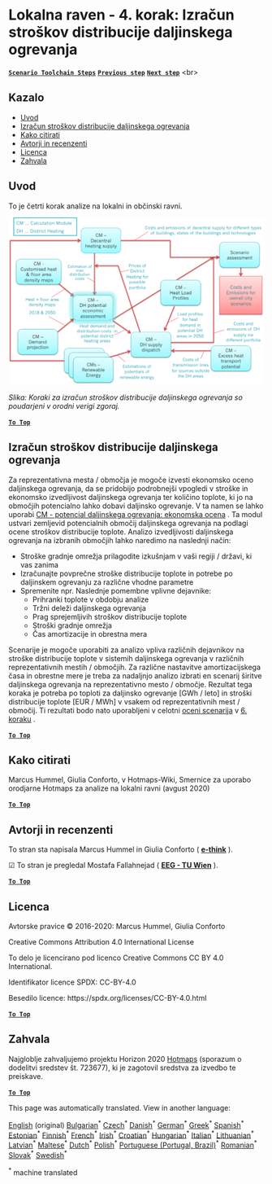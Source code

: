 <h1><a class="anchor" id="local-level---step-4--calculation-of-district-heating-distribution-costs" href="#local-level---step-4--calculation-of-district-heating-distribution-costs"><i class="fa fa-link"></i></a>Lokalna raven - 4. korak: Izračun stroškov distribucije daljinskega ogrevanja</h1><p> <a href="guide-local-and-municipal-levels#the-hotmaps-scenario-toolchain-different-steps"><strong><code>Scenario Toolchain Steps</code></strong></a> <a href="step-3-calculation-of-costs-of-decentral-heat-supply"><strong><code>Previous step</code></strong></a> <a href="step-5-calculation-of-costs-of-heat-supply-to-district-heating"><strong><code>Next step</code></strong></a> &lt;br&gt;</p><h2><a class="anchor" id="table-of-contents" href="#table-of-contents"><i class="fa fa-link"></i></a> Kazalo</h2><ul><li> <a href="#introduction">Uvod</a></li><li> <a href="#calculation-of-district-heating-distribution-costs">Izračun stroškov distribucije daljinskega ogrevanja</a></li><li> <a href="#how-to-cite">Kako citirati</a></li><li> <a href="#authors-and-reviewers">Avtorji in recenzenti</a></li><li> <a href="#license">Licenca</a></li><li> <a href="#acknowledgement">Zahvala</a></li></ul><h2><a class="anchor" id="introduction" href="#introduction"><i class="fa fa-link"></i></a> Uvod</h2><p> To je četrti korak analize na lokalni in občinski ravni.</p><img src="/en/Step-4-Calculation-of-district-heating-distribution-costs/Hotmaps_Local_Toolchain_Step_4final.png"/><p> <em>Slika: Koraki za izračun stroškov distribucije daljinskega ogrevanja so poudarjeni v orodni verigi zgoraj.</em></p><p><ins> <code><strong><a href="#table-of-contents">To Top</a></strong></code></ins></p><h2><a class="anchor" id="calculation-of-district-heating-distribution-costs" href="#calculation-of-district-heating-distribution-costs"><i class="fa fa-link"></i></a> Izračun stroškov distribucije daljinskega ogrevanja</h2><p> Za reprezentativna mesta / območja je mogoče izvesti ekonomsko oceno daljinskega ogrevanja, da se pridobijo podrobnejši vpogledi v stroške in ekonomsko izvedljivost daljinskega ogrevanja ter količino toplote, ki jo na območjih potencialno lahko dobavi daljinsko ogrevanje. V ta namen se lahko uporabi <a href="https://wiki.hotmaps.eu/en/CM-District-heating-potential-economic-assessment">CM - potencial daljinskega ogrevanja: ekonomska ocena</a> . Ta modul ustvari zemljevid potencialnih območij daljinskega ogrevanja na podlagi ocene stroškov distribucije toplote. Analizo izvedljivosti daljinskega ogrevanja na izbranih območjih lahko naredimo na naslednji način:</p><ul><li> Stroške gradnje omrežja prilagodite izkušnjam v vaši regiji / državi, ki vas zanima</li><li> Izračunajte povprečne stroške distribucije toplote in potrebe po daljinskem ogrevanju za različne vhodne parametre</li><li> Spremenite npr. Naslednje pomembne vplivne dejavnike:<ul><li> Prihranki toplote v obdobju analize</li><li> Tržni deleži daljinskega ogrevanja</li><li> Prag sprejemljivih stroškov distribucije toplote</li><li> Stroški gradnje omrežja</li><li> Čas amortizacije in obrestna mera</li></ul></li></ul><p> Scenarije je mogoče uporabiti za analizo vpliva različnih dejavnikov na stroške distribucije toplote v sistemih daljinskega ogrevanja v različnih reprezentativnih mestih / območjih. Za različne nastavitve amortizacijskega časa in obrestne mere je treba za nadaljnjo analizo izbrati en scenarij širitve daljinskega ogrevanja na reprezentativno mesto / območje. Rezultat tega koraka je potreba po toploti za daljinsko ogrevanje [GWh / leto] in stroški distribucije toplote [EUR / MWh] v vsakem od reprezentativnih mest / območij. Ti rezultati bodo nato uporabljeni v celotni <a href="https://wiki.hotmaps.eu/en/CM-Scenario-assessment">oceni scenarija</a> v <a href="https://wiki.hotmaps.eu/en/Step-6-Assessment-of-scenarios-for-entire-heat-demand-and-supply-for-the-selected-area">6. koraku</a> .</p><p><ins> <code><strong><a href="#table-of-contents">To Top</a></strong></code></ins></p><h2><a class="anchor" id="how-to-cite" href="#how-to-cite"><i class="fa fa-link"></i></a> Kako citirati</h2><p> Marcus Hummel, Giulia Conforto, v Hotmaps-Wiki, Smernice za uporabo orodjarne Hotmaps za analize na lokalni ravni (avgust 2020)</p><p><ins> <code><strong><a href="#table-of-contents">To Top</a></strong></code></ins></p><h2><a class="anchor" id="authors-and-reviewers" href="#authors-and-reviewers"><i class="fa fa-link"></i></a> Avtorji in recenzenti</h2><p> To stran sta napisala Marcus Hummel in Giulia Conforto ( <strong><a href="https://e-think.ac.at">e-think</a></strong> ).</p><p> ☑ To stran je pregledal Mostafa Fallahnejad ( <strong><a href="https://eeg.tuwien.ac.at/">EEG - TU Wien</a></strong> ).</p><p> <a href="#table-of-contents"><strong><code>To Top</code></strong></a></p><h2><a class="anchor" id="license" href="#license"><i class="fa fa-link"></i></a> Licenca</h2><p> Avtorske pravice © 2016-2020: Marcus Hummel, Giulia Conforto</p><p> Creative Commons Attribution 4.0 International License</p><p> To delo je licencirano pod licenco Creative Commons CC BY 4.0 International.</p><p> Identifikator licence SPDX: CC-BY-4.0</p><p> Besedilo licence: https://spdx.org/licenses/CC-BY-4.0.html</p><p> <a href="#table-of-contents"><strong><code>To Top</code></strong></a></p><h2><a class="anchor" id="acknowledgement" href="#acknowledgement"><i class="fa fa-link"></i></a> Zahvala</h2><p> Najgloblje zahvaljujemo projektu Horizon 2020 <a href="https://www.hotmaps-project.eu">Hotmaps</a> (sporazum o dodelitvi sredstev št. 723677), ki je zagotovil sredstva za izvedbo te preiskave.</p><p><ins> <code><strong><a href="#table-of-contents">To Top</a></strong></code></ins></p>
<!--- THIS IS A SUPER UNIQUE IDENTIFIER -->

This page was automatically translated. View in another language:

[English](../en/Step-4-Calculation-of-district-heating-distribution-costs) (original) [Bulgarian](../bg/Step-4-Calculation-of-district-heating-distribution-costs)<sup>\*</sup> [Czech](../cs/Step-4-Calculation-of-district-heating-distribution-costs)<sup>\*</sup> [Danish](../da/Step-4-Calculation-of-district-heating-distribution-costs)<sup>\*</sup> [German](../de/Step-4-Calculation-of-district-heating-distribution-costs)<sup>\*</sup> [Greek](../el/Step-4-Calculation-of-district-heating-distribution-costs)<sup>\*</sup> [Spanish](../es/Step-4-Calculation-of-district-heating-distribution-costs)<sup>\*</sup> [Estonian](../et/Step-4-Calculation-of-district-heating-distribution-costs)<sup>\*</sup> [Finnish](../fi/Step-4-Calculation-of-district-heating-distribution-costs)<sup>\*</sup> [French](../fr/Step-4-Calculation-of-district-heating-distribution-costs)<sup>\*</sup> [Irish](../ga/Step-4-Calculation-of-district-heating-distribution-costs)<sup>\*</sup> [Croatian](../hr/Step-4-Calculation-of-district-heating-distribution-costs)<sup>\*</sup> [Hungarian](../hu/Step-4-Calculation-of-district-heating-distribution-costs)<sup>\*</sup> [Italian](../it/Step-4-Calculation-of-district-heating-distribution-costs)<sup>\*</sup> [Lithuanian](../lt/Step-4-Calculation-of-district-heating-distribution-costs)<sup>\*</sup> [Latvian](../lv/Step-4-Calculation-of-district-heating-distribution-costs)<sup>\*</sup> [Maltese](../mt/Step-4-Calculation-of-district-heating-distribution-costs)<sup>\*</sup> [Dutch](../nl/Step-4-Calculation-of-district-heating-distribution-costs)<sup>\*</sup> [Polish](../pl/Step-4-Calculation-of-district-heating-distribution-costs)<sup>\*</sup> [Portuguese (Portugal, Brazil)](../pt/Step-4-Calculation-of-district-heating-distribution-costs)<sup>\*</sup> [Romanian](../ro/Step-4-Calculation-of-district-heating-distribution-costs)<sup>\*</sup> [Slovak](../sk/Step-4-Calculation-of-district-heating-distribution-costs)<sup>\*</sup>  [Swedish](../sv/Step-4-Calculation-of-district-heating-distribution-costs)<sup>\*</sup> 

<sup>\*</sup> machine translated
